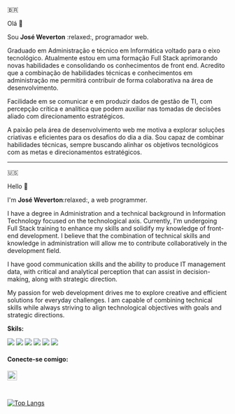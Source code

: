 🇧🇷

Olá 👋 

<p>Sou <strong>José Weverton</strong> :relaxed:, programador web.</p>
<p>Graduado em Administração e técnico em Informática voltado para o eixo tecnológico. Atualmente estou em uma formação Full Stack aprimorando novas habilidades e consolidando os conhecimentos de front end. Acredito que a combinação de habilidades técnicas e conhecimentos em administração me permitirá contribuir de forma colaborativa na área de desenvolvimento. </p>
<p>Facilidade em se comunicar e em produzir dados de gestão de TI, com percepção crítica e analítica que podem auxiliar nas tomadas de decisões aliado com direcionamento estratégicos.</p>
<p>A paixão pela área de desenvolvimento web me motiva a explorar soluções criativas e eficientes para os desafios do dia a dia. Sou capaz de combinar habilidades técnicas, sempre buscando alinhar os objetivos tecnológicos com as metas e direcionamentos estratégicos.</p>


-----------------------------------------------------

🇺🇸

Hello 👋 

<p>I'm <strong>José Weverton</strong>:relaxed:, a web programmer.</p>

<p>I have a degree in Administration and a technical background in Information Technology focused on the technological axis. Currently, I'm undergoing Full Stack training to enhance my skills and solidify my knowledge of front-end development. I believe that the combination of technical skills and knowledge in administration will allow me to contribute collaboratively in the development field.</p>

<p>I have good communication skills and the ability to produce IT management data, with critical and analytical perception that can assist in decision-making, along with strategic direction.</p>

<p>My passion for web development drives me to explore creative and efficient solutions for everyday challenges. I am capable of combining technical skills while always striving to align technological objectives with goals and strategic directions.</p>

<p><strong>Skils:</strong></p>

<div>
<img src="https://img.shields.io/badge/HTML5-E34F26?style=for-the-badge&logo=html5&logoColor=white" />
<img src="https://img.shields.io/badge/CSS-239120?&style=for-the-badge&logo=css3&logoColor=white" />
<img src="https://img.shields.io/badge/JavaScript-F7DF1E?style=for-the-badge&logo=javascript&logoColor=black" />
<img src="https://img.shields.io/badge/Node.js-43853D?style=for-the-badge&logo=node.js&logoColor=white" />
<img src="https://img.shields.io/badge/React-20232A?style=for-the-badge&logo=react&logoColor=61DAFB" />
<img src="https://img.shields.io/badge/PostgreSQL-316192?style=for-the-badge&logo=postgresql&logoColor=white" />
</div>

<h4>Conecte-se comigo:</h4>
<a href="https://www.linkedin.com/in/weverton-costa/">
<img align="left" alt="LinkedIn" width="22px" src="https://cdn-icons-png.flaticon.com/512/3536/3536569.png" >
</a>
<br><br><br>

<!--![Jose Weverton Stats](https://github-readme-stats.vercel.app/api?username=joseweverton&show_icons=true&theme=transparent)-->

<!--[![Top Langs](https://github-readme-stats.vercel.app/api/top-langs/?username=anuraghazra)](https://github.com/anuraghazra/github-readme-stats) -->

[![Top Langs](https://github-readme-stats.vercel.app/api/top-langs/?username=joseweverton&layout=compact)](https://github.com/anuraghazra/github-readme-stats)




